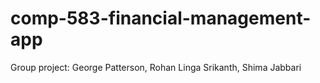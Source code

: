# comp-583-financial-management-app
Group project: George Patterson, Rohan Linga Srikanth, Shima Jabbari
